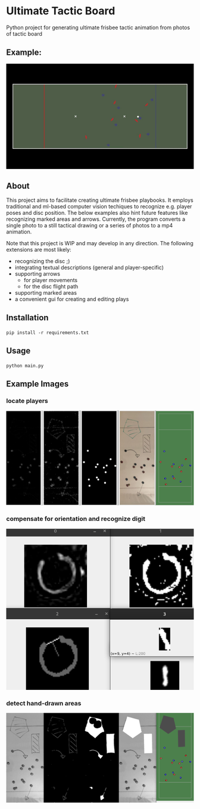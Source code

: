 Ultimate Tactic Board
===
Python project for generating ultimate frisbee tactic animation from photos of tactic board

Example:
---
![](examples/UltimateScene.gif)


About
---
This project aims to facilitate creating ultimate frisbee playbooks.
It employs traditional and ml-based computer vision techiques to recognize e.g. player poses and disc position.
The below examples also hint future features like recognizing marked areas and arrows.
Currently, the program converts a single photo to a still tactical drawing or a series of photos to a mp4 animation.

Note that this project is WIP and may develop in any direction.
The following extensions are most likely:
 - recognizing the disc ;)
 - integrating textual descriptions (general and player-specific)
 - supporting arrows
   - for player movements
   - for the disc flight path
 - supporting marked areas
 - a convenient gui for creating and editing plays



Installation
---
`pip install -r requirements.txt`

Usage
---
`python main.py`

Example Images
---
### locate players
![](examples/intermediate_steps.png)

### compensate for orientation and recognize digit
![](examples/intermediate_steps_digit_recognition.png)

### detect hand-drawn areas
![](examples/intermediate_steps_areas.png)
